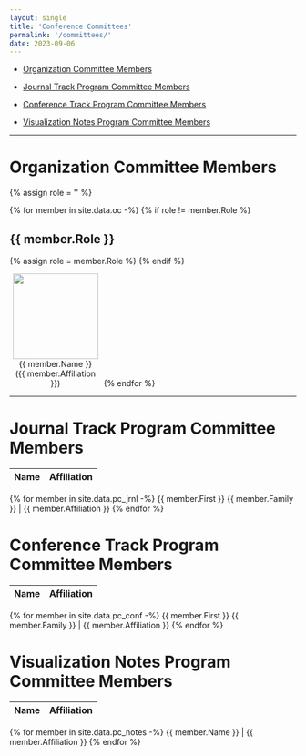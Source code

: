```yaml
---
layout: single
title: 'Conference Committees'
permalink: '/committees/'
date: 2023-09-06
---
```


- [Organization Committee Members](#organization-committee-members)

- [Journal Track Program Committee Members](#journal-track-program-committee-members)

- [Conference Track Program Committee Members](#conference-track-program-committee-members)

- [Visualization Notes Program Committee Members](#visualization-notes-program-committee-members)

---

# Organization Committee Members

{% assign role = '' %}

{% for member in site.data.oc -%}
{% if role != member.Role %}

## {{ member.Role }}
{% assign role = member.Role %}
{% endif %}
<div style="display: inline-block; width: 32%; text-align: center;">
<img src="/pvis2024/assets/images/oc/{{ member.Photo }}"
     class="circle" width="150" height="150" /><br />
{{ member.Name }}<br/>
({{ member.Affiliation }})
</div>
{% endfor %}

---

# Journal Track Program Committee Members

| Name               | Affiliation        |
|--------------------|--------------------|
{% for member in site.data.pc_jrnl -%}
{{ member.First }} {{ member.Family }} | {{ member.Affiliation }}
{% endfor %}


# Conference Track Program Committee Members

| Name               | Affiliation        |
|--------------------|--------------------|
{% for member in site.data.pc_conf -%}
{{ member.First }} {{ member.Family }} | {{ member.Affiliation }}
{% endfor %}

# Visualization Notes Program Committee Members

| Name               | Affiliation        |
|--------------------|--------------------|
{% for member in site.data.pc_notes -%}
{{ member.Name }} | {{ member.Affiliation }}
{% endfor %}